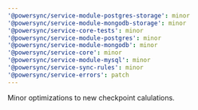 ```yaml
---
'@powersync/service-module-postgres-storage': minor
'@powersync/service-module-mongodb-storage': minor
'@powersync/service-core-tests': minor
'@powersync/service-module-postgres': minor
'@powersync/service-module-mongodb': minor
'@powersync/service-core': minor
'@powersync/service-module-mysql': minor
'@powersync/service-sync-rules': minor
'@powersync/service-errors': patch
---
```


Minor optimizations to new checkpoint calulations.
